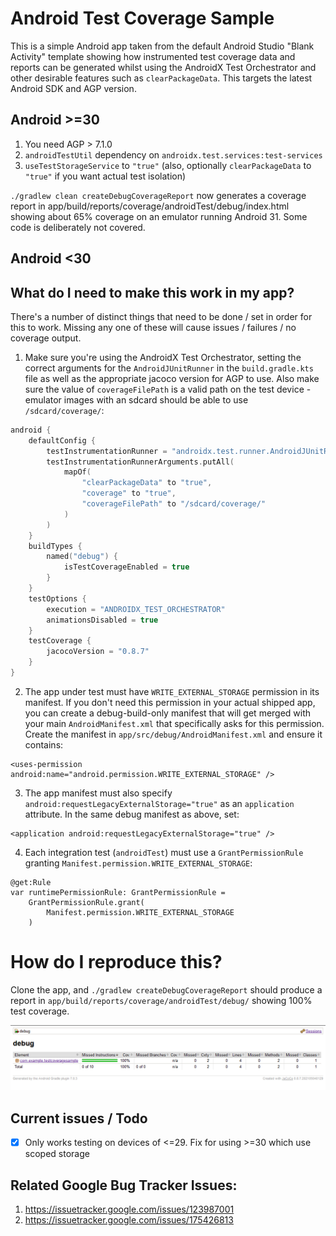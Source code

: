 # Android Test Coverage Sample

This is a simple Android app taken from the default Android Studio "Blank Activity" template showing how instrumented test coverage data and reports can be generated whilst using the AndroidX Test Orchestrator and other desirable features such as `clearPackageData`. This targets the latest Android SDK and AGP version.

## Android >=30

1. You need AGP > 7.1.0
2. `androidTestUtil` dependency on `androidx.test.services:test-services`
3. `useTestStorageService` to `"true"` (also, optionally `clearPackageData` to `"true"` if you want actual test isolation)

`./gradlew clean createDebugCoverageReport` now generates a coverage report in app/build/reports/coverage/androidTest/debug/index.html showing about 65% coverage on an emulator running Android 31. Some code is deliberately not covered.

## Android <30

## What do I need to make this work in my app?

There's a number of distinct things that need to be done / set in order for this to work. Missing any one of these will cause issues / failures / no coverage output.

1. Make sure you're using the AndroidX Test Orchestrator, setting the correct arguments for the `AndroidJUnitRunner` in the `build.gradle.kts` file as well as the appropriate jacoco version for AGP to use. Also make sure the value of `coverageFilePath` is a valid path on the test device - emulator images with an sdcard should be able to use `/sdcard/coverage/`:
```kotlin
android {
    defaultConfig {
        testInstrumentationRunner = "androidx.test.runner.AndroidJUnitRunner"
        testInstrumentationRunnerArguments.putAll(
            mapOf(
                "clearPackageData" to "true",
                "coverage" to "true",
                "coverageFilePath" to "/sdcard/coverage/"
            )
        )
    }
    buildTypes {
        named("debug") {
            isTestCoverageEnabled = true
        }
    }
    testOptions {
        execution = "ANDROIDX_TEST_ORCHESTRATOR"
        animationsDisabled = true
    }
    testCoverage {
        jacocoVersion = "0.8.7"
    }
}
```
2. The app under test must have `WRITE_EXTERNAL_STORAGE` permission in its manifest. If you don't need this permission in your actual shipped app, you can create a debug-build-only manifest that will get merged with your main `AndroidManifest.xml` that specifically asks for this permission. Create the manifest in `app/src/debug/AndroidManifest.xml` and ensure it contains:
```
<uses-permission android:name="android.permission.WRITE_EXTERNAL_STORAGE" />
```
3. The app manifest must also specify `android:requestLegacyExternalStorage="true"` as an `application` attribute. In the same debug manifest as above, set:
```
<application android:requestLegacyExternalStorage="true" />
```
4. Each integration test (`androidTest`) must use a `GrantPermissionRule` granting `Manifest.permission.WRITE_EXTERNAL_STORAGE`:
```
@get:Rule
var runtimePermissionRule: GrantPermissionRule =
    GrantPermissionRule.grant(
        Manifest.permission.WRITE_EXTERNAL_STORAGE
    )
```

# How do I reproduce this?

Clone the app, and `./gradlew createDebugCoverageReport` should produce a report in `app/build/reports/coverage/androidTest/debug/` showing 100% test coverage.

![Coverage report showing 100%](docs/coverage-results.png)

## Current issues / Todo

- [X] Only works testing on devices of <=29. Fix for using >=30 which use scoped storage

## Related Google Bug Tracker Issues:

1. https://issuetracker.google.com/issues/123987001
1. https://issuetracker.google.com/issues/175426813